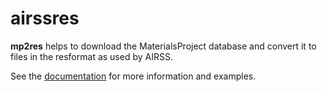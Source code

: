 # airssres

**mp2res** helps to download the MaterialsProject database and convert it to
files in the resformat as used by AIRSS.

See the [documentation](https://sehunjoo.github.io/airssres/) for more information
and examples.
